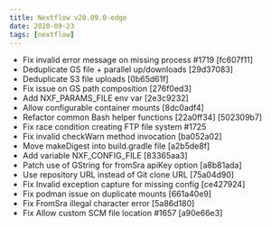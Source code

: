 ```yaml
---
title: Nextflow v20.09.0-edge
date: 2020-09-23
tags: [nextflow]
---
```


- Fix invalid error message on missing process #1719 [fc607f11]
- Deduplicate GS file + parallel up/downloads [29d37083]
- Deduplicate S3 file uploads [0b65d61f]
- Fix issue on GS path composition [276f0ed3]
- Add NXF_PARAMS_FILE env var [2e3c9232]
- Allow configurable container mounts [8dc0adf4]
- Refactor common Bash helper functions [22a0ff34] [502309b7]
- Fix race condition creating FTP file system #1725
- Fix invalid checkWarn method invocation [ba052a02]
- Move makeDigest into build.gradle file [a2b5de8f]
- Add variable NXF_CONFIG_FILE [83365aa3]
- Patch use of GString for fromSra apiKey option [a8b81ada]
- Use repository URL instead of Git clone URL [75a04d90]
- Fix Invalid exception capture for missing config [ce427924]
- Fix podman issue on duplicate mounts [661a40e9]
- Fix FromSra illegal character error [5a86d180]
- Fix Allow custom SCM file location #1657 [a90e66e3]
